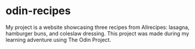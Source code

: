 # odin-recipes
My project is a website showcasing three recipes from Allrecipes: lasagna, hamburger buns, and coleslaw dressing.
This project was made during my learning adventure using The Odin Project.